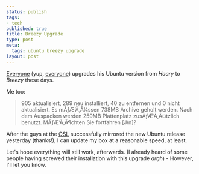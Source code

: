```yaml
--- 
status: publish
tags: 
- tech
published: true
title: Breezy Upgrade
type: post
meta: 
  tags: ubuntu breezy upgrade
layout: post
---
```

<a href="http://paland.net/blog/index.php/2005/10/13/381-breezyupgrade">Everyone</a> (yup, <a href="http://blog.jeanpierre.de/2005/10/14/ubuntu-upgrade/">everyone</a>) upgrades his Ubuntu version from <em>Hoary</em> to <em>Breezy</em> these days.

Me too:

<blockquote>905 aktualisiert, 289 neu installiert, 40 zu entfernen und 0 nicht aktualisiert.
Es mÃƒÆ’Ã‚Â¼ssen 738MB Archive geholt werden.
Nach dem Auspacken werden 259MB Plattenplatz zusÃƒÆ’Ã‚Â¤tzlich benutzt.
MÃƒÆ’Ã‚Â¶chten Sie fortfahren [J/n]?
</blockquote>

After the guys at the <a href="http://osuosl.org/">OSL</a> successfully mirrored the new Ubuntu release yesterday (thanks!), I can update my box at a reasonable speed, at least.

Let's hope everything will still work, afterwards. (I already heard of some people having screwed their installation with this upgrade *argh*) - However, I'll let you know.

